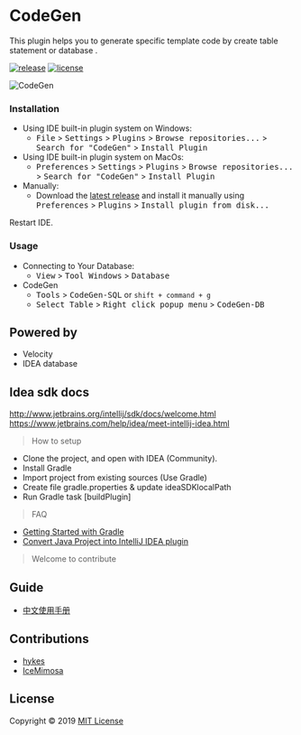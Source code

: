 # CodeGen

This plugin helps you to generate specific template code by create table statement or database .

[![release](https://img.shields.io/badge/IDEA-v1.2-blue.svg)](https://plugins.jetbrains.com/plugin/9574-codegen) [![license](https://img.shields.io/github/license/mashape/apistatus.svg)](https://github.com/hykes/CodeGen/blob/master/LICENSE)

![CodeGen](https://raw.githubusercontent.com/hykes/CodeGen/master/doc/codegen.gif)

### Installation
- Using IDE built-in plugin system on Windows:
  - <kbd>File</kbd> > <kbd>Settings</kbd> > <kbd>Plugins</kbd> > <kbd>Browse repositories...</kbd> > <kbd>Search for "CodeGen"</kbd> > <kbd>Install Plugin</kbd>
- Using IDE built-in plugin system on MacOs:
  - <kbd>Preferences</kbd> > <kbd>Settings</kbd> > <kbd>Plugins</kbd> > <kbd>Browse repositories...</kbd> > <kbd>Search for "CodeGen"</kbd> > <kbd>Install Plugin</kbd>
- Manually:
  - Download the [latest release](https://github.com/hykes/CodeGen/releases) and install it manually using <kbd>Preferences</kbd> > <kbd>Plugins</kbd> > <kbd>Install plugin from disk...</kbd>
  
Restart IDE.

### Usage
- Connecting to Your Database:
  - <kbd>View</kbd> > <kbd>Tool Windows</kbd> > <kbd>Database</kbd>
- CodeGen
  - <kbd>Tools</kbd> > <kbd>CodeGen-SQL</kbd> or `shift + command + g`
  - <kbd>Select Table</kbd> > <kbd>Right click popup menu</kbd> > <kbd>CodeGen-DB</kbd>

## Powered by

- Velocity
- IDEA database

## Idea sdk docs

http://www.jetbrains.org/intellij/sdk/docs/welcome.html
https://www.jetbrains.com/help/idea/meet-intellij-idea.html

> How to setup

* Clone the project, and open with IDEA (Community).
* Install Gradle
* Import project from existing sources (Use Gradle)
* Create file gradle.properties & update ideaSDKlocalPath
* Run Gradle task [buildPlugin]

> FAQ

* [Getting Started with Gradle](https://www.jetbrains.org/intellij/sdk/docs/tutorials/build_system/prerequisites.html)
* [Convert Java Project into IntelliJ IDEA plugin](https://stackoverflow.com/questions/35470087/convert-java-project-into-intellij-idea-plugin)

> Welcome to contribute

## Guide

* [中文使用手册](https://github.com/hykes/CodeGen/blob/master/doc/Guide_zh_v1.2.md)

## Contributions

* [hykes](https://github.com/hykes)
* [IceMimosa](https://github.com/IceMimosa)

## License
Copyright © 2019 [MIT License](https://github.com/hykes/CodeGen/blob/master/LICENSE)


